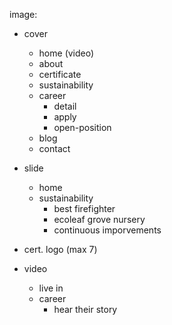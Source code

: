 image:
- cover
  - home (video)
  - about
  - certificate
  - sustainability
  - career
    - detail
    - apply
    - open-position
  - blog
  - contact


- slide
  - home
  - sustainability
    - best firefighter
    - ecoleaf grove nursery
    - continuous imporvements


- cert. logo (max 7)


- video
  - live in
  - career
    - hear their story